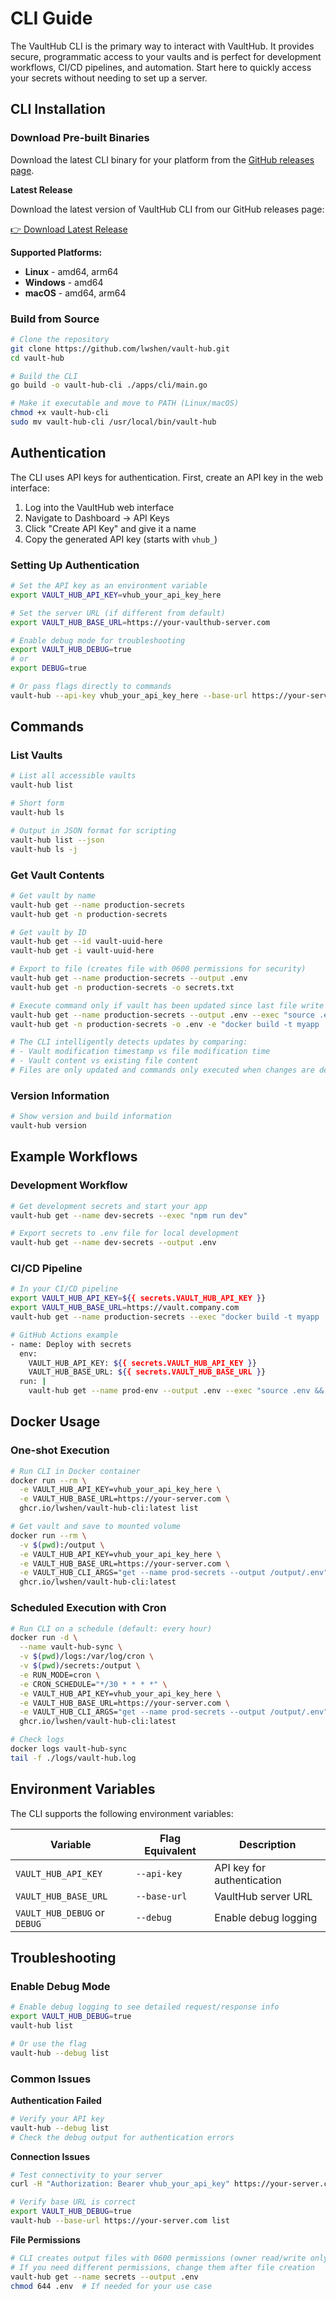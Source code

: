# CLI Guide

The VaultHub CLI is the primary way to interact with VaultHub. It provides secure, programmatic access to your vaults and is perfect for development workflows, CI/CD pipelines, and automation. Start here to quickly access your secrets without needing to set up a server.

## CLI Installation

### Download Pre-built Binaries

Download the latest CLI binary for your platform from the [GitHub releases page](https://github.com/lwshen/vault-hub/releases/latest).

**Latest Release**

Download the latest version of VaultHub CLI from our GitHub releases page:

[👉 Download Latest Release](https://github.com/lwshen/vault-hub/releases/latest)

**Supported Platforms:**
- **Linux** - amd64, arm64
- **Windows** - amd64  
- **macOS** - amd64, arm64

### Build from Source

```bash
# Clone the repository
git clone https://github.com/lwshen/vault-hub.git
cd vault-hub

# Build the CLI
go build -o vault-hub-cli ./apps/cli/main.go

# Make it executable and move to PATH (Linux/macOS)
chmod +x vault-hub-cli
sudo mv vault-hub-cli /usr/local/bin/vault-hub
```

## Authentication

The CLI uses API keys for authentication. First, create an API key in the web interface:

1. Log into the VaultHub web interface
2. Navigate to Dashboard → API Keys
3. Click "Create API Key" and give it a name
4. Copy the generated API key (starts with `vhub_`)

### Setting Up Authentication

```bash
# Set the API key as an environment variable
export VAULT_HUB_API_KEY=vhub_your_api_key_here

# Set the server URL (if different from default)
export VAULT_HUB_BASE_URL=https://your-vaulthub-server.com

# Enable debug mode for troubleshooting
export VAULT_HUB_DEBUG=true
# or
export DEBUG=true

# Or pass flags directly to commands
vault-hub --api-key vhub_your_api_key_here --base-url https://your-server.com list
```

## Commands

### List Vaults

```bash
# List all accessible vaults
vault-hub list

# Short form
vault-hub ls

# Output in JSON format for scripting
vault-hub list --json
vault-hub ls -j
```

### Get Vault Contents

```bash
# Get vault by name
vault-hub get --name production-secrets
vault-hub get -n production-secrets

# Get vault by ID
vault-hub get --id vault-uuid-here
vault-hub get -i vault-uuid-here

# Export to file (creates file with 0600 permissions for security)
vault-hub get --name production-secrets --output .env
vault-hub get -n production-secrets -o secrets.txt

# Execute command only if vault has been updated since last file write
vault-hub get --name production-secrets --output .env --exec "source .env && npm start"
vault-hub get -n production-secrets -o .env -e "docker build -t myapp ."

# The CLI intelligently detects updates by comparing:
# - Vault modification timestamp vs file modification time
# - Vault content vs existing file content
# Files are only updated and commands only executed when changes are detected
```

### Version Information

```bash
# Show version and build information
vault-hub version
```

## Example Workflows

### Development Workflow

```bash
# Get development secrets and start your app
vault-hub get --name dev-secrets --exec "npm run dev"

# Export secrets to .env file for local development
vault-hub get --name dev-secrets --output .env
```

### CI/CD Pipeline

```bash
# In your CI/CD pipeline
export VAULT_HUB_API_KEY=${{ secrets.VAULT_HUB_API_KEY }}
export VAULT_HUB_BASE_URL=https://vault.company.com
vault-hub get --name production-secrets --exec "docker build -t myapp ."

# GitHub Actions example
- name: Deploy with secrets
  env:
    VAULT_HUB_API_KEY: ${{ secrets.VAULT_HUB_API_KEY }}
    VAULT_HUB_BASE_URL: ${{ secrets.VAULT_HUB_BASE_URL }}
  run: |
    vault-hub get --name prod-env --output .env --exec "source .env && ./deploy.sh"
```

## Docker Usage

### One-shot Execution

```bash
# Run CLI in Docker container
docker run --rm \
  -e VAULT_HUB_API_KEY=vhub_your_api_key_here \
  -e VAULT_HUB_BASE_URL=https://your-server.com \
  ghcr.io/lwshen/vault-hub-cli:latest list

# Get vault and save to mounted volume
docker run --rm \
  -v $(pwd):/output \
  -e VAULT_HUB_API_KEY=vhub_your_api_key_here \
  -e VAULT_HUB_BASE_URL=https://your-server.com \
  -e VAULT_HUB_CLI_ARGS="get --name prod-secrets --output /output/.env" \
  ghcr.io/lwshen/vault-hub-cli:latest
```

### Scheduled Execution with Cron

```bash
# Run CLI on a schedule (default: every hour)
docker run -d \
  --name vault-hub-sync \
  -v $(pwd)/logs:/var/log/cron \
  -v $(pwd)/secrets:/output \
  -e RUN_MODE=cron \
  -e CRON_SCHEDULE="*/30 * * * *" \
  -e VAULT_HUB_API_KEY=vhub_your_api_key_here \
  -e VAULT_HUB_BASE_URL=https://your-server.com \
  -e VAULT_HUB_CLI_ARGS="get --name prod-secrets --output /output/.env" \
  ghcr.io/lwshen/vault-hub-cli:latest

# Check logs
docker logs vault-hub-sync
tail -f ./logs/vault-hub.log
```

## Environment Variables

The CLI supports the following environment variables:

| Variable | Flag Equivalent | Description |
|----------|-----------------|-------------|
| `VAULT_HUB_API_KEY` | `--api-key` | API key for authentication |
| `VAULT_HUB_BASE_URL` | `--base-url` | VaultHub server URL |
| `VAULT_HUB_DEBUG` or `DEBUG` | `--debug` | Enable debug logging |

## Troubleshooting

### Enable Debug Mode

```bash
# Enable debug logging to see detailed request/response info
export VAULT_HUB_DEBUG=true
vault-hub list

# Or use the flag
vault-hub --debug list
```

### Common Issues

**Authentication Failed**
```bash
# Verify your API key
vault-hub --debug list
# Check the debug output for authentication errors
```

**Connection Issues**
```bash
# Test connectivity to your server
curl -H "Authorization: Bearer vhub_your_api_key" https://your-server.com/api/status

# Verify base URL is correct
export VAULT_HUB_DEBUG=true
vault-hub --base-url https://your-server.com list
```

**File Permissions**
```bash
# CLI creates output files with 0600 permissions (owner read/write only)
# If you need different permissions, change them after file creation
vault-hub get --name secrets --output .env
chmod 644 .env  # If needed for your use case
```